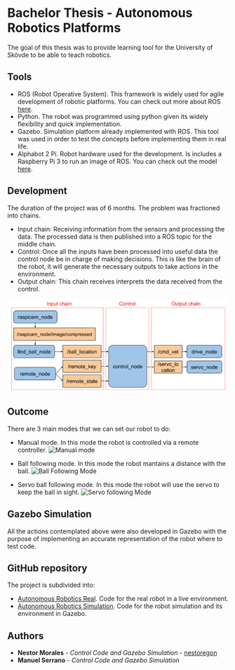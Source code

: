# Bachelor Thesis - Autonomous Robotics Platforms
The goal of this thesis was to provide learning tool for the University of Skövde to be able to teach robotics.  

## Tools 
- ROS (Robot Operative System). This framework is widely used for agile development of robotic platforms. You can check out more about ROS [here](https://www.ros.org/).
- Python. The robot was programmed using python given its widely flexibility and quick implementation.
- Gazebo. Simulation platform already implemented with ROS. This tool was used in order to test the concepts before implementing them in real life.
- Alphabot 2 Pi. Robot hardware used for the development. Is includes a Raspberry Pi 3 to run an image of ROS. You can check out the model [here](https://www.waveshare.com/wiki/AlphaBot2-Pi).

## Development
The duration of the project was of 6 months. The problem was fractioned into chains.
- Input chain: Receiving information from the sensors and processing the data. The processed data is then published into a ROS topic for the middle chain.
- Control: Once all the inputs have been processed into useful data the control node be in charge of making decisions. This is like the brain of the robot, it will generate the necessary outputs to take actions in the environment.
- Output chain: This chain receives interprets the data received from the control.

![Schema](../images/thesis_schema_nodes.png)

## Outcome

There are 3 main modes that we can set our robot to do:

- Manual mode. In this mode the robot is controlled via a remote controller.
![Manual mode](../images/thesis_manual_mode.gif)

- Ball following mode. In this mode the robot mantains a distance with the ball.
![Ball Following Mode](../images/thesis_ball_following_mode.gif)

- Servo ball following mode. In this mode the robot will use the servo to keep the ball in sight.
![Servo following Mode](../images/thesis_servo_mode.gif)

## Gazebo Simulation

All the actions contemplated above were also developed in Gazebo with the purpose of implementing an accurate representation of the robot where to test code.

## GitHub repository
The project is subdivided into:
- [Autonomous Robotics Real](https://github.com/nestoregon/alphabot2pi_real). Code for the real robot in a live environment.
- [Autonomous Robotics Simulation](https://github.com/nestoregon/alphabot2pi_simulation). Code for the robot simulation and its environment in Gazebo.

## Authors
* **Nestor Morales** - *Control Code and Gazebo Simulation* - [nestoregon](https://github.com/nestoregon)
* **Manuel Serrano** - *Control Code and Gazebo Simulation*
